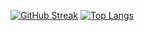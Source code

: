 [![GitHub Streak](https://streak-stats.demolab.com/?user=uhjavier)](https://git.io/streak-stats)
[![Top Langs](https://github-readme-stats.vercel.app/api/top-langs/?username=uhjavier)](https://github.com/anuraghazra/github-readme-stats)
